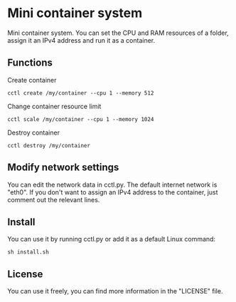 # Mini container system
Mini container system. You can set the CPU and RAM resources of a folder, assign it an IPv4 address and run it as a container.

## Functions

Create container 
```
cctl create /my/container --cpu 1 --memory 512
```

Change container resource limit
```
cctl scale /my/container --cpu 1 --memory 1024
```

Destroy container
```
cctl destroy /my/container
```

## Modify network settings
You can edit the network data in cctl.py. The default internet network is "eth0". If you don't want to assign an IPv4 address to the container, just comment out the relevant lines.

## Install
You can use it by running cctl.py or add it as a default Linux command:
```
sh install.sh
```

## License

You can use it freely, you can find more information in the "LICENSE" file.
